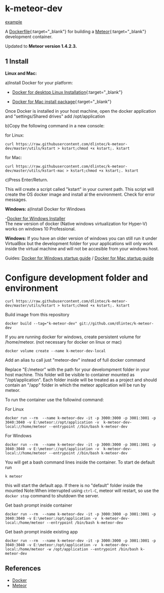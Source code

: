 k-meteor-dev
==========

<a href="http://example.com/" target="_blank">example</a>


A [Dockerfile](http://docs.docker.io/en/latest/reference/builder/){:target="_blank"} for building a [Meteor](http://www.meteor.com){:target="_blank"}
development container.

Updated to **Meteor version 1.4.2.3.**

1 Install
------------------

**Linux and Mac:** 

a)Install Docker for your platform: 

- [Docker for desktop Linux Installation](https://docs.docker.com/engine/installation/linux/){:target="_blank"}

- [Docker for Mac install package](https://download.docker.com/mac/stable/Docker.dmg){:target="_blank"}


Once Docker is installed in your host machine, open the docker application and "settings/Shared drives" add /opt/application

b)Copy the following command in a new console: 

for Linux:

    curl https://raw.githubusercontent.com/dlintec/k-meteor-dev/master/utils/kstart > kstart;chmod +x kstart;. kstart
    
    
for Mac:

    curl https://raw.githubusercontent.com/dlintec/k-meteor-dev/master/utils/kstart-mac > kstart;chmod +x kstart;. kstart
    
    
c)Press Enter/Return.

This will create a script called "kstart" in your current path. This script will create the OS docker image and install al the environment. Check for error messages.


**Windows:**
a)Install Docker for Windows

-[Docker for Windows Installer](https://download.docker.com/win/stable/InstallDocker.msi)  
The new version of docker (Native windows virtualization for Hyper-V) works on windows 10 Professional. 




**Windows:**
If you have an older version of windows you can still run it under VirtualBox but the development folder for your applications will only work  inside the virtual machine and will not be accesible from your windows host.


Guides: [Docker for Windows startup guide](https://docs.docker.com/docker-for-windows/) /  [Docker for Mac startup guide](https://docs.docker.com/docker-for-mac/)


Configure development folder and environment
==================================================

    curl https://raw.githubusercontent.com/dlintec/k-meteor-dev/master/utils/kstart > kstart;chmod +x kstart;. kstart
    
    
Build image from this repository

    docker build --tag="k-meteor-dev" git://github.com/dlintec/k-meteor-dev
    
If you are running docker for windows, create persistent volume for /home/meteor. (not necessary for docker on linux or mac)

    docker volume create --name k-meteor-dev-local

Add an alias tu call just "meteor-dev" instead of full docker command

Replace "E:/meteor" with the path for your develompment folder in your host machine. This folder will be visible to container mounted as "/opt/application". Each folder inside will be treated as a project and should contain an "/app" folder in which the meteor application will be run by meteor.

To run the container use the followind command:

For Linux

    docker run --rm  --name k-meteor-dev -it -p 3000:3000 -p 3001:3001 -p 3040:3040 -v E:\meteor://opt/application -v  k-meteor-dev-local://home/meteor --entrypoint //bin/bash k-meteor-dev
    
For Windows

    docker run --rm  --name k-meteor-dev -it -p 3000:3000 -p 3001:3001 -p 3040:3040 -v E:\meteor://opt/application -v  k-meteor-dev-local://home/meteor --entrypoint //bin/bash k-meteor-dev


You will get a bash command lines inside the container. To start de default run

    k meteor
    
this will start the default app. If there is no "default" folder inside the mounted
Note:When interrupted using `ctrl-C`, meteor will restart, so use the `docker stop` command to shutdown the server.


Get bash prompt inside container

    docker run --rm  --name k-meteor-dev -it -p 3000:3000 -p 3001:3001 -p 3040:3040 -v E:\meteor:/opt/application -v  k-meteor-dev-local:/home/meteor --entrypoint /bin/bash k-meteor-dev 

Get bash prompt inside existing app

    docker run --rm  --name k-meteor-dev -it -p 3000:3000 -p 3001:3001 -p 3040:3040 -v E:\meteor:/opt/application -v  k-meteor-dev-local:/home/meteor -w /opt/application --entrypoint /bin/bash k-meteor-dev 


References
----------

- [Docker](http://docker.io)
- [Meteor](http://meteor.com)
